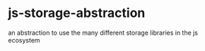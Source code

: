 # js-storage-abstraction

an abstraction to use the many different storage libraries in the js ecosystem
